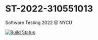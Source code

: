 # ST-2022-310551013
Software Testing 2022 @ NYCU

[![Build Status](https://app.travis-ci.com/r3dhun9/ST-2022-310551013.svg?branch=master)](https://app.travis-ci.com/r3dhun9/ST-2022-310551013)